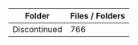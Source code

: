 | Folder       |   Files / Folders |
|--------------|-------------------|
| Discontinued |               766 |